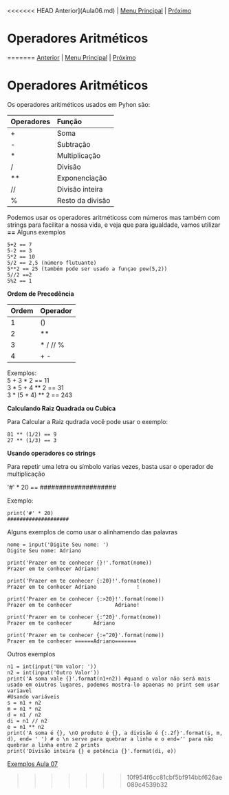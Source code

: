 <<<<<<< HEAD
Anterior](Aula06.md) | [Menu Principal](/README.md/) | [Próximo](Aula08.md)

# Operadores Aritméticos

=======
[Anterior](Aula06.md) | [Menu Principal](/README.md/) | [Próximo](Aula08.md)

# Operadores Aritméticos  

Os operadores aritiméticos usados em Pyhon são:  

|Operadores|Função|
|-|:-|
|+|Soma|
|-|Subtração|
|*|Multiplicação|
|/|Divisão|
|**|Exponenciação|
|//|Divisão inteira|
|%|Resto da divisão|

Podemos usar os operadores aritméticoss com números mas também com strings para facilitar a nossa vida, e veja que para igualdade, vamos utilizar **==**
Alguns exemplos
```
5+2 == 7
5-2 == 3
5*2 == 10
5/2 == 2,5 (número flutuante)
5**2 == 25 (também pode ser usado a funçao pow(5,2))
5//2 ==2
5%2 == 1
```
**Ordem de Precedência**  

|Ordem|Operador|
|--|--|
|1|()|
|2|**|
|3|* / // %|
|4|+ -|

Exemplos:  
5 + 3 * 2 == 11  
3 * 5 + 4 ** 2 == 31  
3 * (5 + 4) ** 2 == 243   

**Calculando Raiz Quadrada ou Cubica**  

Para Calcular a Raiz qudrada você pode usar o exemplo:  
```
81 ** (1/2) == 9
27 ** (1/3) == 3
```
**Usando operadores co strings**

Para repetir uma letra ou símbolo varias vezes, basta usar o operador de multiplicação  

'#' * 20 == ####################  

Exemplo:  
```
print('#' * 20)
####################
```
Alguns exemplos de como usar o alinhamendo das palavras
```
nome = input('Digite Seu nome: ')
Digite Seu nome: Adriano

print('Prazer em te conhecer {}!'.format(nome))
Prazer em te conhecer Adriano!

print('Prazer em te conhecer {:20}!'.format(nome))
Prazer em te conhecer Adriano             !

print('Prazer em te conhecer {:>20}!'.format(nome))
Prazer em te conhecer              Adriano!

print('Prazer em te conhecer {:^20}'.format(nome))
Prazer em te conhecer       Adriano       

print('Prazer em te conhecer {:=^20}'.format(nome))
Prazer em te conhecer ======Adriano=======

```
Outros exemplos
```
n1 = int(input('Um valor: ')) 
n2 = int(input('Outro Valor'))
print('A soma vale {}'.format(n1+n2)) #quand o valor não será mais usado em oiutros lugares, podemos mostra-lo apaenas no print sem usar variavel
#Usando variáveis
s = n1 + n2
m = n1 * n2
d = n1 / n2
di = n1 // n2
e = n1 ** n2
print('A soma é {}, \nO produto é {}, a divisão é {:.2f}'.format(s, m, d), end= ' ') # o \n serve para quebrar a linha e o end='' para não quebrar a linha entre 2 prints
print('Divisão inteira {} e potência {}'.format(di, e))
```
 
[Exemplos Aula 07](Aula07.py)
>>>>>>> 10f954f6cc81cbf5bf914bbf626ae089c4539b32
